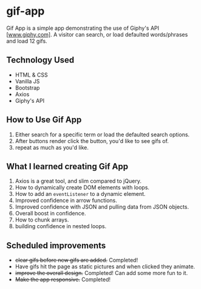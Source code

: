 # gif-app

Gif App is a simple app demonstrating the use of Giphy's API [www.giphy.com]. A visitor can search, or load defaulted words/phrases and load 12 gifs.

## Technology Used

- HTML & CSS
- Vanilla JS
- Bootstrap
- Axios
- Giphy's API

## How to Use Gif App

1.  Either search for a specific term or load the defaulted search options.
2.  After buttons render click the button, you'd like to see gifs of.
3.  repeat as much as you'd like.

## What I learned creating Gif App

1.  Axios is a great tool, and slim compared to jQuery.
2.  How to dynamically create DOM elements with loops.
3.  How to add an `eventListener` to a dynamic element.
4.  Improved confidence in arrow functions.
5.  Improved confidence with JSON and pulling data from JSON objects.
6.  Overall boost in confidence.
7.  How to chunk arrays.
8.  building confidence in nested loops.

## Scheduled improvements

- ~~clear gifs before new gifs are added.~~ Completed!
- Have gifs hit the page as static pictures and when clicked they animate.
- ~~improve the overall design.~~ Completed! Can add some more fun to it.
- ~~Make the app responsive.~~ Completed!

